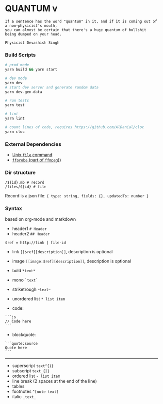 # QUANTUM v

```
If a sentence has the word "quantum" in it, and if it is coming out of a non–physicist's mouth,
you can almost be certain that there's a huge quantum of bullshit being dumped on your head.

Physicist Devashish Singh
```

### Build Scripts

```sh
# prod mode
yarn build && yarn start

# dev mode
yarn dev
# start dev server and generate random data
yarn dev-gen-data

# run tests
yarn test

# lint
yarn lint

# count lines of code, requires https://github.com/AlDanial/cloc
yarn cloc

```

### External Dependencies
* [Unix `file` command](https://en.wikipedia.org/wiki/File_(command))
* [`ffprobe` (part of `ffmpeg`)](https://www.ffmpeg.org/ffprobe.html))


### Dir structure
```
/${id}.mb # record
/files/${id} # file
```
Record is a json file: `{ type: string, fields: {}, updatedTs: number }`

### Syntax
based on org-mode and markdown

* header1 `# Header`
* header2 `## Header`

`$ref = http://link | file-id`

* link `[[$ref][description]]`, description is optional
* image `[[image:$ref][description]]`, description is optional

* bold `*text*`
* mono `` `text` ``
* striketrough `~text~`

* unordered list `* list item`

* code:
````
```js
// Code here
```
````

* blockquote:
````
```quote:source
Quote here
```
````

--------


* superscript `text^{1}`
* subscript `text_{2}`
* ordered list `- list item`
* line break (2 spaces at the end of the line)
* tables
* footnotes `^[note text]`
* italic `_text_`
